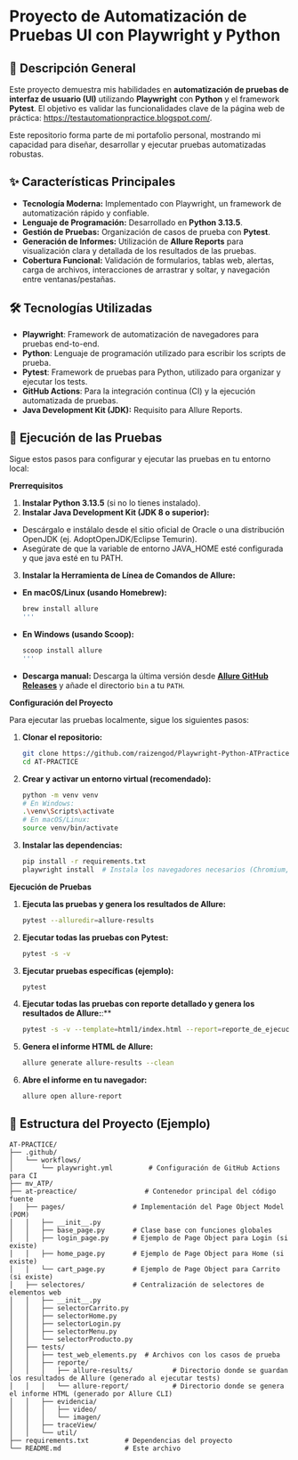# Proyecto de Automatización de Pruebas UI con Playwright y Python

## 🚀 Descripción General

Este proyecto demuestra mis habilidades en **automatización de pruebas de interfaz de usuario (UI)** utilizando **Playwright** con **Python** y el framework **Pytest**. El objetivo es validar las funcionalidades clave de la página web de práctica: https://testautomationpractice.blogspot.com/.

Este repositorio forma parte de mi portafolio personal, mostrando mi capacidad para diseñar, desarrollar y ejecutar pruebas automatizadas robustas.

## ✨ Características Principales

* **Tecnología Moderna:** Implementado con Playwright, un framework de automatización rápido y confiable.
* **Lenguaje de Programación:** Desarrollado en **Python 3.13.5**.
* **Gestión de Pruebas:** Organización de casos de prueba con **Pytest**.
* **Generación de Informes:** Utilización de **Allure Reports** para visualización clara y detallada de los resultados de las pruebas.
* **Cobertura Funcional:** Validación de formularios, tablas web, alertas, carga de archivos, interacciones de arrastrar y soltar, y navegación entre ventanas/pestañas.

## 🛠️ Tecnologías Utilizadas

* **Playwright**: Framework de automatización de navegadores para pruebas end-to-end.
* **Python**: Lenguaje de programación utilizado para escribir los scripts de prueba.
* **Pytest**: Framework de pruebas para Python, utilizado para organizar y ejecutar los tests.
* **GitHub Actions**: Para la integración continua (CI) y la ejecución automatizada de pruebas.
* **Java Development Kit (JDK):** Requisito para Allure Reports.

## 🚀 Ejecución de las Pruebas
Sigue estos pasos para configurar y ejecutar las pruebas en tu entorno local:

**Prerrequisitos**
1. **Instalar Python 3.13.5** (si no lo tienes instalado).
2. **Instalar Java Development Kit (JDK 8 o superior):**
* Descárgalo e instálalo desde el sitio oficial de Oracle o una distribución OpenJDK (ej. AdoptOpenJDK/Eclipse Temurin).
* Asegúrate de que la variable de entorno JAVA_HOME esté configurada y que java esté en tu PATH.
3. **Instalar la Herramienta de Línea de Comandos de Allure:**
* **En macOS/Linux (usando Homebrew):**
    ```bash
    brew install allure
    '''

* **En Windows (usando Scoop):**
    ```bash
    scoop install allure
    '''

* **Descarga manual:** Descarga la última versión desde **[Allure GitHub Releases](https://github.com/allure-framework/allure2/releases)** y añade el directorio ```bin``` a tu ```PATH```.

**Configuración del Proyecto**

Para ejecutar las pruebas localmente, sigue los siguientes pasos:

1.  **Clonar el repositorio:**
    ```bash
    git clone https://github.com/raizengod/Playwright-Python-ATPractice-.git
    cd AT-PRACTICE
    ```

2.  **Crear y activar un entorno virtual (recomendado):**
    ```bash
    python -m venv venv
    # En Windows:
    .\venv\Scripts\activate
    # En macOS/Linux:
    source venv/bin/activate
    ```

3.  **Instalar las dependencias:**
    ```bash
    pip install -r requirements.txt
    playwright install  # Instala los navegadores necesarios (Chromium, Firefox, WebKit)
    ```
**Ejecución de Pruebas**

1.  **Ejecuta las pruebas y genera los resultados de Allure:**
    ```bash
    pytest --alluredir=allure-results
    ```

2.  **Ejecutar todas las pruebas con Pytest:**
    ```bash
    pytest -s -v
    ```

3.  **Ejecutar pruebas específicas (ejemplo):**
    ```bash
    pytest 
    ```

4.  **Ejecutar todas las pruebas con reporte detallado y genera los resultados de Allure:**:**
    ```bash
    pytest -s -v --template=html1/index.html --report=reporte_de_ejecución.html --alluredir=allure-results
    ```

5.  **Genera el informe HTML de Allure:**
    ```bash
    allure generate allure-results --clean
    ```

6.  **Abre el informe en tu navegador:**
    ```bash
    allure open allure-report
    ```

## 📂 Estructura del Proyecto (Ejemplo)

```
AT-PRACTICE/
├── .github/
│   └── workflows/
│       └── playwright.yml         # Configuración de GitHub Actions para CI
├── mv_ATP/
├── at-preactice/                 # Contenedor principal del código fuente
│   ├── pages/                 # Implementación del Page Object Model (POM)
│   │   ├── __init__.py
│   │   ├── base_page.py       # Clase base con funciones globales
│   │   ├── login_page.py      # Ejemplo de Page Object para Login (si existe)
│   │   ├── home_page.py       # Ejemplo de Page Object para Home (si existe)
│   │   └── cart_page.py       # Ejemplo de Page Object para Carrito (si existe)
│   ├── selectores/            # Centralización de selectores de elementos web
│   │   ├── __init__.py
│   │   ├── selectorCarrito.py
│   │   ├── selectorHome.py
│   │   ├── selectorLogin.py
│   │   ├── selectorMenu.py
│   │   └── selectorProducto.py
│   ├── tests/
│   │   ├── test_web_elements.py  # Archivos con los casos de prueba
│   │   ├── reporte/
│   │   │   ├── allure-results/          # Directorio donde se guardan los resultados de Allure (generado al ejecutar tests)
│   │   │   └── allure-report/           # Directorio donde se genera el informe HTML (generado por Allure CLI)
│   │   ├── evidencia/
│   │   │   ├── video/
│   │   │   └── imagen/ 
│   │   ├── traceView/   
│   │   └── util/
├── requirements.txt         # Dependencias del proyecto
└── README.md                # Este archivo
```